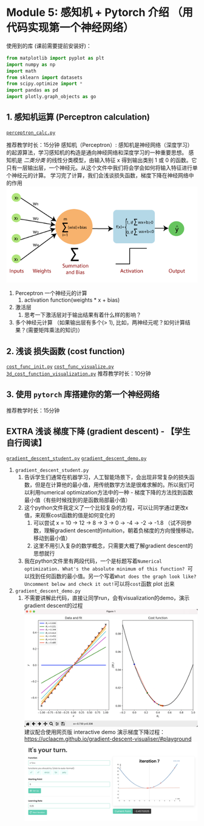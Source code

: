# Module 5: 感知机 + Pytorch 介绍 （用代码实现第一个神经网络）


使用到的库 (课前需要提前安装好)：
```python
from matplotlib import pyplot as plt
import numpy as np
import math
from sklearn import datasets
from scipy.optimize import *
import pandas as pd
import plotly.graph_objects as go
```

## 1. 感知机运算 (Perceptron calculation)

[`perceptron_calc.py`](/Module5/perceptron_calc.py)

推荐教学时长：15分钟
感知机（Perceptron）: 感知机是神经网络（深度学习）的起源算法，学习感知机的构造是通向神经网络和深度学习的一种重要思想。
感知机是 *二类分类* 的线性分类模型，由输入特征 x 得到输出类别 1 或 0 的函数。它只有一层输出层，一个神经元。从这个文件中我们将会学会如何将输入特征进行单个神经元的计算。
学习完了计算，我们会浅谈损失函数，梯度下降在神经网络中的作用
![perceptron](/Module5/img/perceptron.png)
1. Perceptron 一个神经元的计算
   1. activation function(weights * x + bias)
2. 激活层
   1. 思考一下激活层对于输出结果有着什么样的影响？
3. 多个神经元计算 （如果输出层有多个(> 1), 比如，两神经元呢？如何计算结果？(需要矩阵乘法的知识)）

## 2. 浅谈 损失函数 (cost function)
[`cost_func_init.py`](/Module5/cost_func/cost_func_init.py)
[`cost_func_visualize.py`](/Module5/cost_func/cost_func_visualize.py)
[`3d_cost_function_visualization.py`](/Module5/cost_func/3d_cost_function_visualization.py)
推荐教学时长：10分钟

## 3. 使用 `pytorch` 库搭建你的第一个神经网络
推荐教学时长：15分钟


## EXTRA 浅谈 梯度下降 (gradient descent) - 【学生自行阅读】

[`gradient_descent_student.py`](/Module5/gradient_descent_student.py)
[`gradient_descent_demo.py`](/Module5/gradient_descent_demo.py)

1. `gradient_descent_student.py`
   1. 告诉学生们通常在机器学习，人工智能场景下，会出现非常复杂的损失函数，但是在计算他的最小值，用传统数学方法是很难求解的。所以我们可以利用numerical optimization方法中的一种 - 梯度下降的方法找到函数最小值（有些时候找到的是函数局部最小值）
   2. 这个python文件我定义了一个比较复杂的方程，可以让同学通过更改x值，来观察cost函数的值是如何变化的
      1. 可以尝试 x = 10 -> 12 -> 8 -> 3 -> 0 -> -4 -> -2 -> -1.8 （试不同参数，理解gradient descent的intuition，朝着负梯度的方向慢慢移动，移动到最小值）
      2. 这里不用引入复杂的数学概念，只需要大概了解gradient descent的思想就行
    3. 我在python文件里有两段代码，一个是标题写着`Numerical optimization. What's the absolute minimum of this function? `可以找到任何函数的最小值。另一个写着`What does the graph look like? Uncomment below and check it out!`可以将`cost`函数 plot 出来
2. `gradient_descent_demo.py`
   1. 不需要讲解此代码，直接让同学run，会有visualization的demo，演示gradient descent的过程
    ![gradient demo](/Module5/img/Snipaste_2021-11-12_22-57-24.png)
建议配合使用网页版 interactive demo 演示梯度下降过程：https://uclaacm.github.io/gradient-descent-visualiser/#playground
![gradient descent](/Module5/img/gradient_desc.png)

